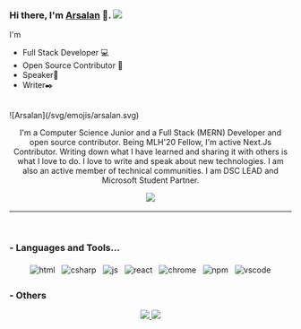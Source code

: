 ### Hi there, I'm [Arsalan](https://khattak.dev) 👋. ![](https://pronoun.cyou/x/y?subject=He&object=Him&height=20)

I'm

- Full Stack Developer 💻
- Open Source Contributor 🤝
- Speaker🎤
- Writer✒️

<!-- ![](https://visitor-badge.glitch.me/badge?page_id=ekhattak.ekhattak) -->
<br />
![Arsalan](/svg/emojis/arsalan.svg)
<!-- <img align="right" height="270px" width="450px" alt="GIF" src="https://media.giphy.com/media/3FjEPbKqEPhPpmC8uY/giphy.gif" /> -->
<p align="center">
   I'm a Computer Science Junior and a Full Stack (MERN) Developer and open source contributor. Being MLH'20 Fellow, I'm active Next.Js Contributor. Writing down what I have learned and sharing it with others is what I love to do. I love to write and speak about new technologies.
I am also an active member of technical communities. I am DSC LEAD and Microsoft Student Partner.
</p>

<!-- Statistics -->

<p align="center" >
  <a href="https://github.com/anuraghazra/github-readme-stats"> 
    <img  src="https://github-readme-stats.vercel.app/api?username=ekhattak&&show_icons=true"/>
  </a>
</p>

---

<br />

### - Languages and Tools...

<p align="center">
  <!-- For more icons please follow  https://github.com/MikeCodesDotNET/ColoredBadges -->
  <img src="https://raw.githubusercontent.com/ekhattak/ekhattak/master/svg/dev/languages/html.svg" alt="html" style="vertical-align:top; margin:4px">    
  <img src="https://raw.githubusercontent.com/ekhattak/ekhattak/master/svg/dev/languages/csharp.svg" alt="csharp" style="vertical-align:top; margin:4px">
  <img src="https://raw.githubusercontent.com/ekhattak/ekhattak/master/svg/dev/languages/js.svg" alt="js" style="vertical-align:top; margin:4px">
  <img src="https://raw.githubusercontent.com/ekhattak/ekhattak/master/svg/dev/frameworks/react.svg" alt="react" style="vertical-align:top; margin:4px">
  <img src="https://raw.githubusercontent.com/ekhattak/ekhattak/master/svg/dev/misc/chrome.svg" alt="chrome" style="vertical-align:top; margin:4px">
  <img src="https://raw.githubusercontent.com/ekhattak/ekhattak/master/svg/dev/services/npm.svg" alt="npm" style="vertical-align:top; margin:4px">
  <img src="https://raw.githubusercontent.com/ekhattak/ekhattak/master/svg/dev/tools/visualstudio_code.svg" alt="vscode" style="vertical-align:top; margin:4px">
</p>

### - Others

<p align="center">
  <a href="https://dev.to/khattakdev">
    <img src="https://raw.githubusercontent.com/ekhattak/ekhattak/master/svg/blogs/devto.svg"> 
  </a>
  <a href="https://anchor.fm/khattakdev">
  <img src="https://raw.githubusercontent.com/ekhattak/ekhattak/master/svg/streaming/podcast.svg">
  </a>
</p>

